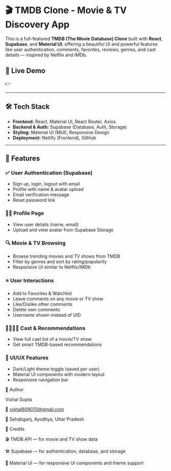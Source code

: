# 🎬 TMDB Clone - Movie & TV Discovery App

This is a full-featured **TMDB (The Movie Database) Clone** built with **React**, **Supabase**, and **Material UI**, offering a beautiful UI and powerful features like user authentication, comments, favorites, reviews, genres, and cast details — inspired by Netflix and IMDb.

## 🚀 Live Demo

👉

---

## 🛠 Tech Stack

- **Frontend:** React, Material UI, React Router, Axios
- **Backend & Auth:** Supabase (Database, Auth, Storage)
- **Styling:** Material UI (MUI), Responsive Design
- **Deployment:** Netlify (Frontend), GitHub

---

## 🔐 Features

### ✅ User Authentication (Supabase)
- Sign up, login, logout with email
- Profile with name & avatar upload
- Email verification message
- Reset password link

### 🧑‍🎤 Profile Page
- View user details (name, email)
- Upload and view avatar from Supabase Storage

### 🔍 Movie & TV Browsing
- Browse trending movies and TV shows from TMDB
- Filter by genres and sort by rating/popularity
- Responsive UI similar to Netflix/IMDb

### ⭐ User Interactions
- Add to Favorites & Watchlist
- Leave comments on any movie or TV show
- Like/Dislike other comments
- Delete own comments
- Username shown instead of UID

### 👨‍👩‍👧‍👦 Cast & Recommendations
- View full cast list of a movie/TV show
- Get smart TMDB-based recommendations

### 🎨 UI/UX Features
- Dark/Light theme toggle (saved per user)
- Material UI components with modern layout
- Responsive navigation bar


🧠 Author

Vishal Gupta

📧 vishal809070@gmail.com

📍 Sahabganj, Ayodhya, Uttar Pradesh



🙌 Credits

🎬 TMDB API — for movie and TV show data

🛠 Supabase — for authentication, database, and storage

🎨 Material UI — for responsive UI components and theme support

